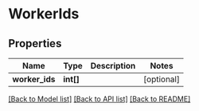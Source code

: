 # WorkerIds

## Properties
Name | Type | Description | Notes
------------ | ------------- | ------------- | -------------
**worker_ids** | **int[]** |  | [optional] 

[[Back to Model list]](../README.md#documentation-for-models) [[Back to API list]](../README.md#documentation-for-api-endpoints) [[Back to README]](../README.md)



